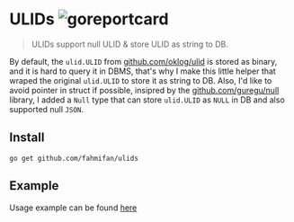 # ULIDs ![goreportcard](https://goreportcard.com/badge/github.com/fahmifan/ulids)

> ULIDs support null ULID & store ULID as string to DB. 

By default, the `ulid.ULID` from [github.com/oklog/ulid](https://github.com/oklog/ulid) is stored as binary, and it is hard to query it in DBMS, that's why I make this little helper that wraped the original `ulid.ULID` to store it as string to DB. Also, I'd like to avoid pointer in struct if possible, insipred by the [github.com/guregu/null](https://github.com/guregu/null) library, I added a `Null` type that can store `ulid.ULID` as `NULL` in DB and also supported null `JSON`.

## Install
```
go get github.com/fahmifan/ulids
```

## Example

Usage example can be found [here](https://github.com/fahmifan/shortly/blob/74e8dbfb30fbcb25bcc0c4c6840bbbfabf2b7ad9/repository/sqlite/url.go#L17)